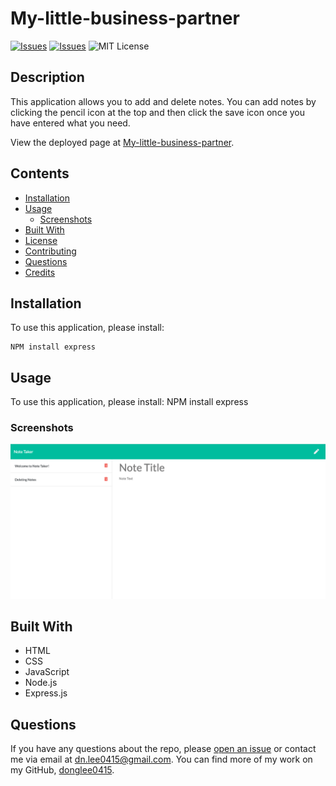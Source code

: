 # My-little-business-partner
[![Issues](https://img.shields.io/github/issues/donglee0415/My-little-business-partner)](https://github.com/donglee0415/My-little-business-partner/issues) [![Issues](https://img.shields.io/github/contributors/donglee0415/My-little-business-partner)](https://github.com/donglee0415/My-little-business-partner/graphs/contributors) ![MIT License](https://img.shields.io/badge/license-MIT-blue)

## Description
This application allows you to add and delete notes. You can add notes by clicking the pencil icon at the top and then click the save icon once you have entered what you need.
            
View the deployed page at [My-little-business-partner](https://github.com/Donglee0415/My-little-business-partner).
## Contents
* [Installation](#installation)
* [Usage](#usage)
   * [Screenshots](#screenshots)
* [Built With](#built-with)
* [License](#license)
* [Contributing](#contributing)
* [Questions](#questions)
* [Credits](#credits)

## Installation
To use this application, please install: 
```
NPM install express
```
    
## Usage
To use this application, please install: NPM install express 
    
### Screenshots
![This is screenshot for this application](./public/assets/images/webpage-screenshot.png)


## Built With

* HTML
* CSS
* JavaScript
* Node.js
* Express.js


## Questions
If you have any questions about the repo, please [open an issue](https://github.com/donglee0415/My-little-business-partner/issues) or contact me via email at dn.lee0415@gmail.com. You can find more of my work on my GitHub, [donglee0415](https://github.com/donglee0415/).
    


    
